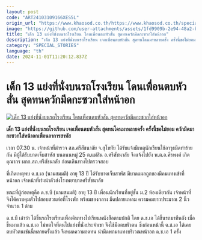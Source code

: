 ```yaml
---
layout: post
code: "ART24103109166XES5L"
origin_url: "https://www.khaosod.co.th/https://www.khaosod.co.th/special-stories/news_9484785"
image: "https://github.com/user-attachments/assets/1fd9909b-2e94-48a2-bbec-7095974e6631"
title: "เด็ก 13 แย่งที่นั่งบนรถโรงเรียน โดนเพื่อนตบหัวสั่น สุดทนควักมีดกะซวกใส่หน้าอก"
description: "เด็ก 13 แย่งที่นั่งบนรถโรงเรียน เจอเพื่อนตบหัวสั่น สุดทนโดนมาหลายครั้ง ครั้งนี้ขอไม่ยอม ควักมีดมากะซวกใส่หน้าอกเพื่อนอาการสาหัส"
category: "SPECIAL_STORIES"
language: "th"
date: 2024-11-01T11:20:12.837Z
---
```


# เด็ก 13 แย่งที่นั่งบนรถโรงเรียน โดนเพื่อนตบหัวสั่น สุดทนควักมีดกะซวกใส่หน้าอก

[![เด็ก 13 แย่งที่นั่งบนรถโรงเรียน โดนเพื่อนตบหัวสั่น สุดทนควักมีดกะซวกใส่หน้าอก](https://www.khaosod.co.th/wpapp/uploads/2024/10/sukhothai-2.jpg "เด็ก 13 แย่งที่นั่งบนรถโรงเรียน โดนเพื่อนตบหัวสั่น สุดทนควักมีดกะซวกใส่หน้าอก")](https://www.khaosod.co.th/wpapp/uploads/2024/10/sukhothai-2.jpg)

**เด็ก 13 แย่งที่นั่งบนรถโรงเรียน เจอเพื่อนตบหัวสั่น สุดทนโดนมาหลายครั้ง ครั้งนี้ขอไม่ยอม ควักมีดมากะซวกใส่หน้าอกเพื่อนอาการสาหัส**

เวลา 07.30 น. เจ้าหน้าที่ตำรวจ สภ.ศรีสัชนาลัย จ.สุโขทัย ได้รับแจ้งมีเหตุนักเรียนใช้อาวุธมีดทำร้ายกัน มีผู้ได้รับบาดเจ็บสาหัส บนถนนหมู่ 25 ต.แม่สิน อ.ศรีสัชนาลัย จึงแจ้งไปยัง พ.ต.อ.ศิรพงศ์ เกิดคุณากร ผกก.สภ.ศรีสัชนาลัย ก่อนเดินทางไปตรวจสอบ

ที่เกิดเหตุพบ ด.ช.เอ (นามสมมติ) อายุ 13 ปี ได้รับบาดเจ็บสาหัส มีบาดแผลถูกของมีคมแทงเข้าที่หน้าอก เจ้าหน้าที่เร่งนำตัวส่งโรงพยาบาลศรีสัชนาลัย

ขณะที่ผู้ก่อเหตุคือ ด.ช.บี (นามสมมติ) อายุ 13 ปี เพื่อนนักเรียนที่อยู่ชั้น ม.2 ห้องเดียวกัน เจ้าหน้าที่จึงได้ควบคุมตัวไปสอบสวนต่อที่โรงพัก พร้อมของกลาง มีดปลายแหลม ความคมยาวประมาณ 2 นิ้ว จำนวน 1 ด้าม

ด.ช.บี เล่าว่า ได้ขึ้นรถโรงเรียนเพื่อเดินทางไปเรียนหนังสือตามปกติ โดย ด.ช.เอ ได้ขึ้นรถมาทีหลัง เมื่อขึ้นมาแล้ว ด.ช.เอ ไม่พอใจที่ตนไปแย่งที่นั่งประจำเขา จึงใช้มือตบหัวตน ซึ่งก่อนหน้านี้ ด.ช.เอ ได้เคยตบหัวตนเช่นนี้หลายครั้งแล้ว จึงหมดความอดทน นำมีดพกมาแทงบริเวณหน้าอก ด.ช.เอ 1 ครั้ง